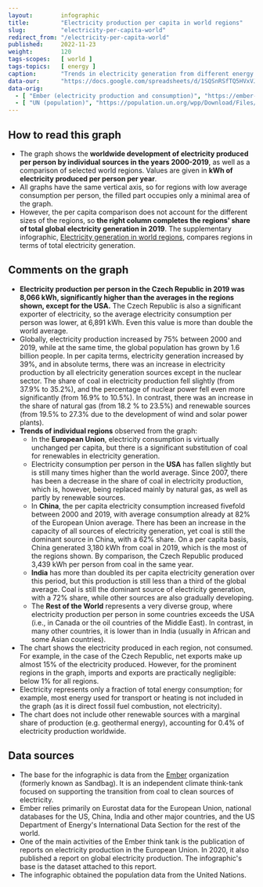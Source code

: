 ```yaml
---
layout:        infographic
title:         "Electricity production per capita in world regions"
slug:          "electricity-per-capita-world"
redirect_from: "/electricity-per-capita-world"
published:     2022-11-23
weight:        120
tags-scopes:   [ world ]
tags-topics:   [ energy ]
caption:       "Trends in electricity generation from different energy sources globally and in major world regions between 2000 and 2019. The amount of electricity produced is expressed in kWh per capita per year."
data-our:      "https://docs.google.com/spreadsheets/d/1SQSnRSfTQ5HVxVJvwj4igfl22hyblYVjDo_INceKy4I"
data-orig:
  - [ "Ember (electricity production and consumption)", "https://ember-climate.org/project/data-global-electricity-review/" ]
  - [ "UN (population)", "https://population.un.org/wpp/Download/Files/1_Indicators%20(Standard)/EXCEL_FILES/1_Population/WPP2019_POP_F01_1_TOTAL_POPULATION_BOTH_SEXES.xlsx" ]
---
```


## How to read this graph

* The graph shows the **worldwide development of electricity produced per person by individual sources in the years 2000-2019**, as well as a comparison of selected world regions. Values are given in **<glossary id="w">kWh</glossary> of electricity produced per person per year**.
* All graphs have the same vertical axis, so for regions with low average consumption per person, the filled part occupies only a minimal area of the graph.
* However, the per capita comparison does not account for the different sizes of the regions, so **the right column completes the regions' share of total global electricity generation in 2019**. The supplementary infographic, [Electricity generation in world regions](/infographics/electricity-per-capita-world), compares regions in terms of total electricity generation.

## Comments on the graph

* **Electricity production per person in the Czech Republic in 2019 was 8,066 kWh, significantly higher than the averages in the regions shown, except for the USA.** The Czech Republic is also a significant exporter of electricity, so the average electricity consumption per person was lower, at 6,891 kWh. Even this value is more than double the world average.
* Globally, electricity production increased by 75% between 2000 and 2019, while at the same time, the global population has grown by 1.6 billion people. In per capita terms, electricity generation increased by 39%, and in absolute terms, there was an increase in electricity production by all electricity generation sources except in the nuclear sector. The share of coal in electricity production fell slightly (from 37.9% to 35.2%), and the percentage of nuclear power fell even more significantly (from 16.9% to 10.5%). In contrast, there was an increase in the share of natural gas (from 18.2 % to 23.5%) and renewable sources (from 19.5% to 27.3% due to the development of wind and solar power plants).
* **Trends of individual regions** observed from the graph:
  * In the **European Union**, electricity consumption is virtually unchanged per capita, but there is a significant substitution of coal for renewables in electricity generation.
  * Electricity consumption per person in the **USA** has fallen slightly but is still many times higher than the world average. Since 2007, there has been a decrease in the share of coal in electricity production, which is, however, being replaced mainly by natural gas, as well as partly by renewable sources.
  * In **China**, the per capita electricity consumption increased fivefold between 2000 and 2019, with average consumption already at 82% of the European Union average. There has been an increase in the capacity of all sources of electricity generation, yet coal is still the dominant source in China, with a 62% share. On a per capita basis, China generated 3,180 kWh from coal in 2019, which is the most of the regions shown. By comparison, the Czech Republic produced 3,439 kWh per person from coal in the same year.
  * **India** has more than doubled its per capita electricity generation over this period, but this production is still less than a third of the global average. Coal is still the dominant source of electricity generation, with a 72% share, while other sources are also gradually developing.
  * The **Rest of the World** represents a very diverse group, where electricity production per person in some countries exceeds the USA (i.e., in Canada or the oil countries of the Middle East). In contrast, in many other countries, it is lower than in India (usually in African and some Asian countries).
* The chart shows the electricity produced in each region, not consumed. For example, in the case of the Czech Republic, net exports make up almost 15% of the electricity produced. However, for the prominent regions in the graph, imports and exports are practically negligible: below 1% for all regions.
* Electricity represents only a fraction of total energy consumption; for example, most energy used for transport or heating is not included in the graph (as it is direct fossil fuel combustion, not electricity).
* The chart does not include other renewable sources with a marginal share of production (e.g. geothermal energy), accounting for 0.4% of electricity production worldwide.

## Data sources

* The base for the infographic is data from the [Ember](https://ember-climate.org/) organization (formerly known as Sandbag). It is an independent climate think-tank focused on supporting the transition from coal to clean sources of electricity.
* Ember relies primarily on Eurostat data for the European Union, national databases for the US, China, India and other major countries, and the US Department of Energy's International Data Section for the rest of the world.
* One of the main activities of the Ember think tank is the publication of reports on electricity production in the European Union. In 2020, it also published a report on global electricity production<!--, a summary of which can be found [in studies](/studie/2020-globalni-zprava-o-elektrine)-->. The infographic's base is the dataset attached to this report.
* The infographic obtained the population data from the United Nations.
